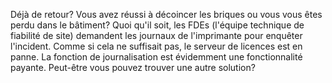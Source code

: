 Déjà de retour? Vous avez réussi à décoincer les briques ou vous vous êtes perdu dans le bâtiment? Quoi qu'il soit, les FDEs (l'équipe technique de fiabilité de site) demandent les journaux de l'imprimante pour enquêter l'incident. Comme si cela ne suffisait pas, le serveur de licences est en panne. La fonction de journalisation est évidemment une fonctionnalité payante. Peut-être vous pouvez trouver une autre solution?
